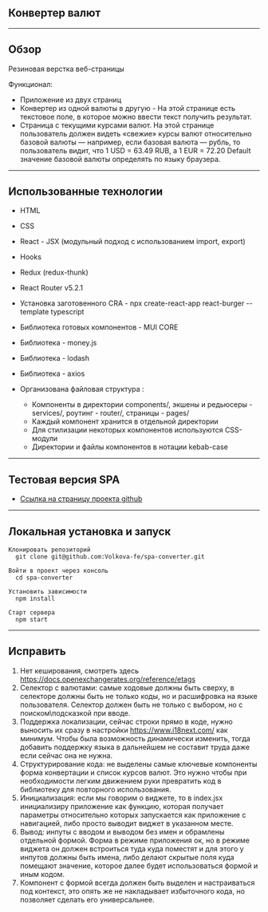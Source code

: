 ## Конвертер валют
___
## Обзор

Резиновая верстка веб-страницы

Функционал:
 * Приложение из двух страниц
 * Конвертер из одной валюты в другую - На этой странице есть текстовое поле, в которое можно ввести текст получить результат.
 * Страница с текущими курсами валют. На этой странице пользователь должен видеть «свежие» курсы валют относительно базовой валюты — например, если базовая валюта — рубль, то пользователь видит, что 1 USD = 63.49 RUB, а 1 EUR = 72.20
Default значение базовой валюты определять по языку браузера.
___
## Использованные технологии
* HTML
* CSS
* React - JSX (модульный подход с использованием import, export)
* Hooks
* Redux (redux-thunk)
* React Router v5.2.1
* Установка заготовенного CRA - npx create-react-app react-burger --template typescript 
* Библиотека готовых компонентов - MUI CORE
* Библиотека - money.js
* Библиотека - lodash
* Библиотека - axios
 
* Организована файловая структура : 
  - Компоненты в директории components/, экшены и редьюсеры - services/, роутинг - router/, страницы - pages/
  - Каждый компонент хранится в отдельной директории
  - Для стилизации некоторых компонентов используются CSS-модули 
  - Директории и файлы компонентов в нотации kebab-case

___
## Тестовая версия SPA

* [Ссылка на страницу проекта github](https://volkova-fe.github.io/spa-converter/)

___
## Локальная установка и запуск

```
Клонировать репозиторий
  git clone git@github.com:Volkova-fe/spa-converter.git

Войти в проект через консоль
  cd spa-converter

Установить зависимости
  npm install

Старт сервера
  npm start
```
___
## Исправить

1. Нет кеширования, смотреть здесь https://docs.openexchangerates.org/reference/etags
2. Селектор с валютами: самые ходовые должны быть сверху, в селекторе должны быть не только коды, но и расшифровка на языке пользователя. Селектор должен быть не только с выбором, но с поиском\подсказкой при вводе.
3. Поддержка локализации, сейчас строки прямо в коде, нужно выносить их сразу в настройки https://www.i18next.com/ как минимум. Чтобы была возможность динамически изменить, тогда добавить поддержку языка в дальнейшем не составит труда даже если сейчас она не нужна.
4. Структурирование кода: не выделены самые ключевые компоненты форма конвертации и список курсов валют. Это нужно чтобы при необходимости легким движением руки превратить код в библиотеку для повторного использования.
5. Инициализация: если мы говорим о виджете, то в index.jsx инициализиру приложение как функцию, которая получает параметры относительно которых запускается как приложение с навигацией, либо просто выводит виджет в указанном месте.
6. Вывод: инпуты с вводом и выводом без имен и обрамлены отдельной формой. Форма в режиме приложения ок, но в режиме виджета он должен встроиться туда куда поместят и для этого у инпутов должны быть имена, либо делают скрытые поля куда помещают значение, которое далее будет использоваться формой и иным кодом.
7. Компонент с формой всегда должен быть выделен и настраиваться под контекст, это опять же не накладывает избыточного кода, но позволяет сделать его универсальнее.
